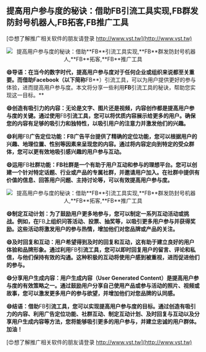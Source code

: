 ## **提高用户参与度的秘诀：借助**FB**引流工具实现,**FB**群发防封号机器人,**FB**拓客,**FB**推广工具**

[😍想了解推广相关软件的朋友请登录 http://www.vst.tw](http://www.vst.tw)

 <center><img src="https://vst.tw/MP4/tuiguang/png/4.png" alt="提高用户参与度的秘诀：借助**FB**引流工具实现,**FB**群发防封号机器人,**FB**拓客,**FB**推广工具"></center>

**😄导语：在当今的数字时代，提高用户参与度对于任何企业或组织来说都至关重要。而借助Facebook（以下简称**FB**）引流工具，可以为用户提供更好的参与体验，进而提高用户参与度。本文将分享一些利用**FB**引流工具的秘诀，帮助您实现这一目标。**

**😄创造有吸引力的内容：无论是文字、图片还是视频，内容创作都是提高用户参与度的关键。通过使用**FB**引流工具，您可以将优质内容展示给更多的用户。确保您的内容有足够的吸引力和独特性，以吸引用户的注意力并激发他们的兴趣。**

**😄利用**FB**广告定位功能：**FB**广告平台提供了精确的定位功能，您可以根据用户的兴趣、地理位置、性别等因素来呈现您的内容。通过将内容定向到特定的受众群体，您可以更有效地吸引感兴趣的用户参与互动。**

**😄运用**FB**社群功能：**FB**社群是一个有助于用户互动和参与的理想平台。您可以创建一个针对特定话题、行业或产品的专属社群，并邀请用户加入。在社群中提供有价值的信息、回答用户问题、主持讨论等，可以有效提高用户参与度。**

 <center><img src="https://vst.tw/MP4/tuiguang/png/4.png" alt="提高用户参与度的秘诀：借助**FB**引流工具实现,**FB**群发防封号机器人,**FB**拓客,**FB**推广工具"></center>

**😄制定互动计划：为了鼓励用户更多地参与，您可以制定一系列互动活动或挑战。例如，在**FB**上组织问答活动、投票、抽奖等，以吸引更多用户参与并获得奖励。这些活动将激发用户的参与热情，增加他们对您品牌或产品的关注。**

**😄及时回复和互动：用户希望得到及时的回复和互动，这有助于建立良好的用户体验和品牌形象。通过利用**FB**引流工具，您可以即时回复用户的留言、评论和私信，与他们保持有效的沟通。这种积极的互动将使用户感到被重视，进而促进他们的参与。**

**😄分享用户生成内容：用户生成内容（User Generated Content）是提高用户参与度的有效策略之一。通过鼓励用户分享自己使用产品或参与活动的照片、视频或故事，您可以激发更多用户的参与欲望，并增加他们对您品牌的认同感。**

**😄结语：借助**FB**引流工具，您可以实现提高用户参与度的目标。通过创造有吸引力的内容、利用广告定位功能、社群互动、制定互动计划、及时回复与互动以及分享用户生成内容等方法，您将能够吸引更多的用户参与，并建立忠诚的用户群体。加油！**

[😍想了解推广相关软件的朋友请登录 http://www.vst.tw](http://www.vst.tw)



